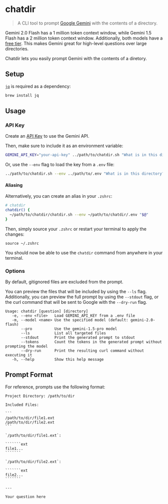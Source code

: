 # chatdir

> A CLI tool to prompt [Google Gemini](https://ai.google.dev/gemini-api) with the contents of a directory.

Gemini 2.0 Flash has a 1 million token context window, while Gemini 1.5 Flash has a 2 million token context window. Additionally, both models have a [free tier](https://ai.google.dev/pricing). This makes Gemini great for high-level questions over large directories.

Chatdir lets you easily prompt Gemini with the contents of a diretory.

## Setup

[`jq`](https://jqlang.github.io/jq/) is required as a dependency:

```sh
brew install jq
```

## Usage

### API Key

Create an [API Key](https://aistudio.google.com/app/apikey) to use the Gemini API.

Then, make sure to include it as an environment variable:

```sh
GEMINI_API_KEY="your-api-key" ../path/to/chatdir.sh "What is in this directory?"
```

Or, use the `--env` flag to load the key from a `.env` file:

```sh
../path/to/chatdir.sh --env ../path/to/.env "What is in this directory?"
```

#### Aliasing

Alternatively, you can create an alias in your `.zshrc`:
```sh
# chatdir
chatdir() {
  ~/path/to/chatdir/chatdir.sh --env ~/path/to/chatdir/.env "$@"
}
```

Then, simply source your `.zshrc` or restart your terminal to apply the changes:
```
source ~/.zshrc
```

You should now be able to use the `chatdir` command from anywhere in your terminal.

### Options

By default, gitignored files are excluded from the prompt.

You can preview the files that will be included by using the `--ls` flag. Additionally, you can preview the full prompt by using the `--stdout` flag, or the curl command that will be sent to Google with the `--dry-run` flag.

```
Usage: chatdir [question] [directory]
   -e, --env <file>   Load GEMINI_API_KEY from a .env file
   -m, --model <name> Use the specified model (default: gemini-2.0-flash)
       --pro          Use the gemini-1.5-pro model
       --ls           List all targeted files
       --stdout       Print the generated prompt to stdout
       --tokens       Count the tokens in the generated prompt without prompting the model
       --dry-run      Print the resulting curl command without executing it
   -h, --help         Show this help message
```

## Prompt Format

For reference, prompts use the following format:

````````
Project Directory: /path/to/dir

Included Files:

```
/path/to/dir/file1.ext
/path/to/dir/file2.ext
```

`/path/to/dir/file1.ext`:

```````ext
file1...
```````

`/path/to/dir/file2.ext`:

```````ext
file2...
```````

---

Your question here
````````
